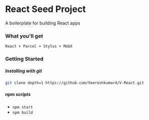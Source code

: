 # React Seed Project

A boilerplate for building React apps

### What you'll get
    React + Parcel + Stylus + MobX
 
### Getting Started

##### Installing with git

```bash
git clone depth=1 https://github.com/Veereshkumar4/V-React.git
```

##### npm scripts
 - `npm start`
 - `npm build`